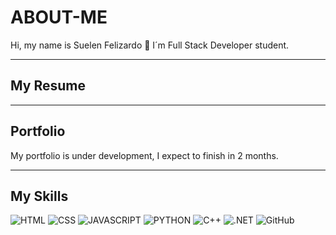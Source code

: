 # ABOUT-ME
Hi, my name is Suelen Felizardo 👋
I´m Full Stack Developer student.

---
## My Resume


---
## Portfolio
My portfolio is under development, I expect to finish in 2 months.

---
## My Skills

![HTML](https://img.shields.io/badge/HTML5-E34F26?style=for-the-badge&logo=html5&logoColor=white)
![CSS](https://img.shields.io/badge/CSS3-1572B6?style=for-the-badge&logo=css3&logoColor=white)
![JAVASCRIPT](https://img.shields.io/badge/JavaScript-F7DF1E?style=for-the-badge&logo=javascript&logoColor=black)
![PYTHON](https://img.shields.io/badge/Python-3776AB?style=for-the-badge&logo=python&logoColor=white)
![C++](https://img.shields.io/badge/C%2B%2B-00599C?style=for-the-badge&logo=c%2B%2B&logoColor=white)
![.NET](https://img.shields.io/badge/.NET-5C2D91?style=for-the-badge&logo=.net&logoColor=white)
![GitHub](https://img.shields.io/badge/GitHub-100000?style=for-the-badge&logo=github&logoColor=white&link=https://github.com/ronaldopires/)
